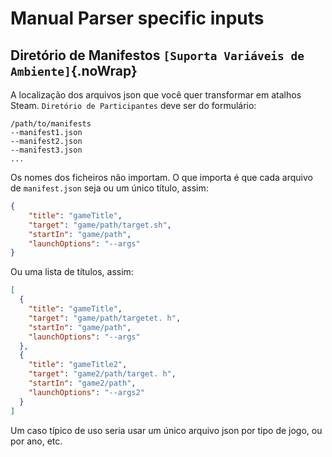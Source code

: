 # Manual Parser specific inputs

## Diretório de Manifestos `[Suporta Variáveis de Ambiente]`{.noWrap}

A localização dos arquivos json que você quer transformar em atalhos Steam. `Diretório de Participantes` deve ser do formulário:

```
/path/to/manifests
--manifest1.json
--manifest2.json
--manifest3.json
...
```
Os nomes dos ficheiros não importam. O que importa é que cada arquivo de `manifest.json` seja ou um único título, assim:
```json
{
    "title": "gameTitle",
    "target": "game/path/target.sh",
    "startIn": "game/path",
    "launchOptions": "--args"
}
```
Ou uma lista de títulos, assim:
```json
[
  {
    "title": "gameTitle",
    "target": "game/path/targetet. h",
    "startIn": "game/path",
    "launchOptions": "--args"
  },
  {
    "title": "gameTitle2",
    "target": "game2/path/target. h",
    "startIn": "game2/path",
    "launchOptions": "--args2"
  }
]
```

Um caso típico de uso seria usar um único arquivo json por tipo de jogo, ou por ano, etc.
